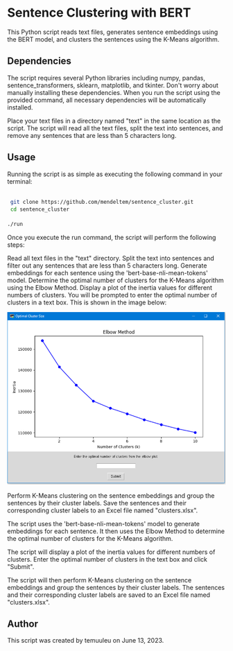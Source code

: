 # Sentence Clustering with BERT

This Python script reads text files, generates sentence embeddings using the BERT model, and clusters the sentences using the K-Means algorithm.

## Dependencies

The script requires several Python libraries including numpy, pandas, sentence_transformers, sklearn, matplotlib, and tkinter. Don't worry about manually installing these dependencies. When you run the script using the provided command, all necessary dependencies will be automatically installed.


Place your text files in a directory named "text" in the same location as the script. The script will read all the text files, split the text into sentences, and remove any sentences that are less than 5 characters long.

## Usage

Running the script is as simple as executing the following command in your terminal:

```bash

 git clone https://github.com/mendeltem/sentence_cluster.git
 cd sentence_cluster

./run
```

Once you execute the run command, the script will perform the following steps:

Read all text files in the "text" directory.
Split the text into sentences and filter out any sentences that are less than 5 characters long.
Generate embeddings for each sentence using the 'bert-base-nli-mean-tokens' model.
Determine the optimal number of clusters for the K-Means algorithm using the Elbow Method.
Display a plot of the inertia values for different numbers of clusters. You will be prompted to enter the optimal number of clusters in a text box. This is shown in the image below:

![Alt text](/image/cluster.png)

Perform K-Means clustering on the sentence embeddings and group the sentences by their cluster labels.
Save the sentences and their corresponding cluster labels to an Excel file named "clusters.xlsx".


The script uses the 'bert-base-nli-mean-tokens' model to generate embeddings for each sentence. It then uses the Elbow Method to determine the optimal number of clusters for the K-Means algorithm.

The script will display a plot of the inertia values for different numbers of clusters. Enter the optimal number of clusters in the text box and click "Submit".

The script will then perform K-Means clustering on the sentence embeddings and group the sentences by their cluster labels. The sentences and their corresponding cluster labels are saved to an Excel file named "clusters.xlsx".

## Author

This script was created by temuuleu on June 13, 2023.

